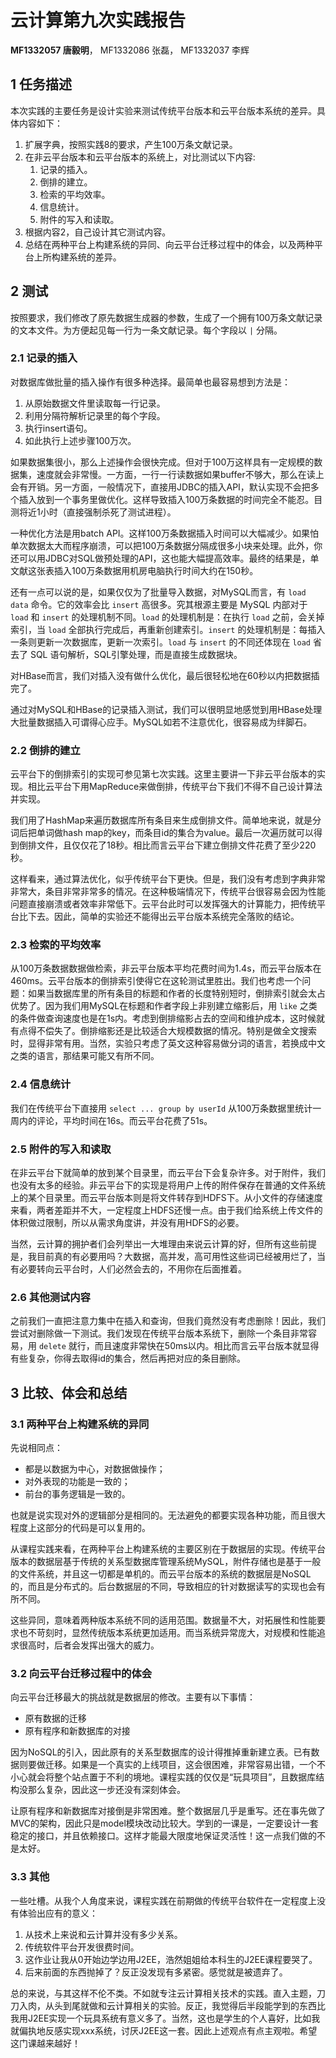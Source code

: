 # 云计算第九次实践报告

**MF1332057 唐毅明**， MF1332086 张磊， MF1332037 李辉

## 1 任务描述

本次实践的主要任务是设计实验来测试传统平台版本和云平台版本系统的差异。具体内容如下：

1. 扩展字典，按照实践8的要求，产生100万条文献记录。
2. 在非云平台版本和云平台版本的系统上，对比测试以下内容:
    1. 记录的插入。
    2. 倒排的建立。
    3. 检索的平均效率。
    4. 信息统计。
    5. 附件的写入和读取。
3. 根据内容2，自己设计其它测试内容。
4. 总结在两种平台上构建系统的异同、向云平台迁移过程中的体会，以及两种平台上所构建系统的差异。


## 2 测试

按照要求，我们修改了原先数据生成器的参数，生成了一个拥有100万条文献记录的文本文件。为方便起见每一行为一条文献记录。每个字段以 `|` 分隔。


### 2.1 记录的插入

对数据库做批量的插入操作有很多种选择。最简单也最容易想到方法是：

1. 从原始数据文件里读取每一行记录。
2. 利用分隔符解析记录里的每个字段。
3. 执行insert语句。
4. 如此执行上述步骤100万次。

如果数据集很小，那么上述操作会很快完成。但对于100万这样具有一定规模的数据集，速度就会非常慢。一方面，一行一行读数据如果buffer不够大，那么在读上会有开销。另一方面，一般情况下，直接用JDBC的插入API，默认实现不会把多个插入放到一个事务里做优化。这样导致插入100万条数据的时间完全不能忍。目测将近1小时（直接强制杀死了测试进程）。

一种优化方法是用batch API。这样100万条数据插入时间可以大幅减少。如果怕单次数据太大而程序崩溃，可以把100万条数据分隔成很多小块来处理。此外，你还可以用JDBC对SQL做预处理的API，这也能大幅提高效率。最终的结果是，单文献这张表插入100万条数据用机房电脑执行时间大约在150秒。

还有一点可以说的是，如果仅仅为了批量导入数据，对MySQL而言，有 `load data` 命令。它的效率会比 `insert` 高很多。究其根源主要是 MySQL 内部对于 `load` 和 `insert` 的处理机制不同。`load` 的处理机制是：在执行 `load` 之前，会关掉索引，当 `load` 全部执行完成后，再重新创建索引。`insert` 的处理机制是：每插入一条则更新一次数据库，更新一次索引。`load` 与 `insert` 的不同还体现在 `load` 省去了 SQL 语句解析，SQL引擎处理，而是直接生成数据块。

对HBase而言，我们对插入没有做什么优化，最后很轻松地在60秒以内把数据插完了。

通过对MySQL和HBase的记录插入测试，我们可以很明显地感觉到用HBase处理大批量数据插入可谓得心应手。MySQL如若不注意优化，很容易成为绊脚石。


### 2.2 倒排的建立

云平台下的倒排索引的实现可参见第七次实践。这里主要讲一下非云平台版本的实现。相比云平台下用MapReduce来做倒排，传统平台下我们不得不自己设计算法并实现。

我们用了HashMap来遍历数据库所有条目来生成倒排文件。简单地来说，就是分词后把单词做hash map的key，而条目id的集合为value。最后一次遍历就可以得到倒排文件，且仅仅花了18秒。相比而言云平台下建立倒排文件花费了至少220秒。

这样看来，通过算法优化，似乎传统平台下更快。但是，我们没有考虑到字典非常非常大，条目非常非常多的情况。在这种极端情况下，传统平台很容易会因为性能问题直接崩溃或者效率非常低下。云平台此时可以发挥强大的计算能力，把传统平台比下去。因此，简单的实验还不能得出云平台版本系统完全落败的结论。


### 2.3 检索的平均效率

从100万条数据数据做检索，非云平台版本平均花费时间为1.4s，而云平台版本在460ms。云平台版本的倒排索引使得它在这轮测试里胜出。我们也考虑一个问题：如果当数据库里的所有条目的标题和作者的长度特别短时，倒排索引就会太占优势了。因为我们用MySQL在标题和作者字段上非别建立缩影后，用 `like` 之类的条件做查询速度也是在1s内。考虑到倒排缩影占去的空间和维护成本，这时候就有点得不偿失了。倒排缩影还是比较适合大规模数据的情况。特别是做全文搜索时，显得非常有用。当然，实验只考虑了英文这种容易做分词的语言，若换成中文之类的语言，那结果可能又有所不同。


### 2.4 信息统计

我们在传统平台下直接用 `select ... group by userId` 从100万条数据里统计一周内的评论，平均时间在16s。而云平台花费了51s。


### 2.5 附件的写入和读取

在非云平台下就简单的放到某个目录里，而云平台下会复杂许多。对于附件，我们也没有太多的经验。非云平台下的实现是将用户上传的附件保存在普通的文件系统上的某个目录里。而云平台版本则是将文件转存到HDFS下。从小文件的存储速度来看，两者差距并不大，一定程度上HDFS还慢一点。由于我们给系统上传文件的体积做过限制，所以从需求角度讲，并没有用HDFS的必要。

当然，云计算的拥护者们会列举出一大堆理由来说云计算的好，但所有这些前提是，我目前真的有必要用吗？大数据，高并发，高可用性这些词已经被用烂了，当有必要转向云平台时，人们必然会去的，不用你在后面推着。


### 2.6 其他测试内容

之前我们一直把注意力集中在插入和查询，但我们竟然没有考虑删除！因此，我们尝试对删除做一下测试。我们发现在传统平台版本系统下，删除一个条目非常容易，用 `delete` 就行，而且速度非常快在50ms以内。相比而言云平台版本就显得有些复杂，你得去取得id的集合，然后再把对应的条目删除。


## 3 比较、体会和总结

### 3.1 两种平台上构建系统的异同

先说相同点：

* 都是以数据为中心，对数据做操作；
* 对外表现的功能是一致的；
* 前台的事务逻辑是一致的。

也就是说实现对外的逻辑部分是相同的。无法避免的都要实现各种功能，而且很大程度上这部分的代码是可以复用的。

从课程实践来看，在两种平台上构建系统的主要区别在于数据层的实现。传统平台版本的数据层基于传统的关系型数据库管理系统MySQL，附件存储也是基于一般的文件系统，并且这一切都是单机的。而云平台版本的系统的数据层是NoSQL的，而且是分布式的。后台数据层的不同，导致相应的针对数据读写的实现也会有所不同。

这些异同，意味着两种版本系统不同的适用范围。数据量不大，对拓展性和性能要求也不苛刻时，显然传统版本系统更加适用。而当系统异常庞大，对规模和性能追求很高时，后者会发挥出强大的威力。


### 3.2 向云平台迁移过程中的体会

向云平台迁移最大的挑战就是数据层的修改。主要有以下事情：

* 原有数据的迁移
* 原有程序和新数据库的对接

因为NoSQL的引入，因此原有的关系型数据库的设计得推掉重新建立表。已有数据则要做迁移。如果是一个真实的上线项目，这会很困难，非常容易出错，一个不小心就会将整个站点置于不利的境地。课程实践的仅仅是“玩具项目”，且数据库结构没那么复杂，因此这一步还没有深刻体会。

让原有程序和新数据库对接倒是非常困难。整个数据层几乎是重写。还在事先做了MVC的架构，因此只是model模块改动比较大。学到的一课是，一定要设计一套稳定的接口，并且依赖接口。这样才能最大限度地保证灵活性！这一点我们做的不是太好。


### 3.3 其他

一些吐槽。从我个人角度来说，课程实践在前期做的传统平台软件在一定程度上没有体验出应有的意义：

1. 从技术上来说和云计算并没有多少关系。
2. 传统软件平台开发很费时间。
3. 这作业让我从0开始边学边用J2EE，浩然姐姐给本科生的J2EE课程要哭了。
4. 后来前面的东西抛掉了？反正没发现有多紧密。感觉就是被遗弃了。

总的来说，与其这样不伦不类。不如就专注云计算相关技术的实践。直入主题，刀刀入肉，从头到尾就做和云计算相关的实验。反正，我觉得后半段能学到的东西比我用J2EE实现一个玩具系统有意义多了。当然，这也是学生的个人喜好，比如我就偏执地反感实现xxx系统，讨厌J2EE这一套。因此上述观点有点主观啦。希望这门课越来越好！




